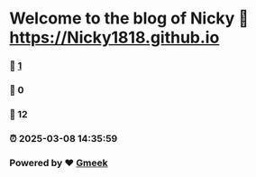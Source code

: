 # Welcome to the blog of Nicky :link: https://Nicky1818.github.io 
### :page_facing_up: [1](https://Nicky1818.github.io/tag.html) 
### :speech_balloon: 0 
### :hibiscus: 12 
### :alarm_clock: 2025-03-08 14:35:59 
### Powered by :heart: [Gmeek](https://github.com/Meekdai/Gmeek)
